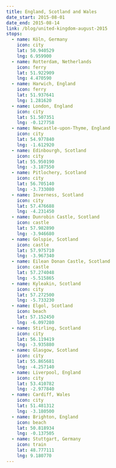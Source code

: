 ```yaml
---
title: England, Scotland and Wales
date_start: 2015-08-01
date_end: 2015-08-14
link: /blog/united-kingdom-august-2015
stops:
  - name: Köln, Germany
    icon: city
    lat: 50.940529
    lng: 6.959900
  - name: Rotterdam, Netherlands
    icon: ferry
    lat: 51.922909
    lng: 4.470590
  - name: Harwich, England
    icon: ferry
    lat: 51.937641
    lng: 1.281620
  - name: London, England
    icon: city
    lat: 51.507351
    lng: -0.127758
  - name: Newcastle-upon-Thyme, England
    icon: city
    lat: 54.977840
    lng: -1.612920
  - name: Edinbourgh, Scotland
    icon: city
    lat: 55.950190
    lng: -3.187550
  - name: Pitlochery, Scotland
    icon: city
    lat: 56.705140
    lng: -3.733080
  - name: Inverness, Scotland
    icon: city
    lat: 57.476688
    lng: -4.231450
  - name: Dunrobin Castle, Scotland
    icon: castle
    lat: 57.982890
    lng: -3.946680
  - name: Golspie, Scotland
    icon: castle
    lat: 57.975710
    lng: -3.967340
  - name: Eilean Donan Castle, Scotland
    icon: castle
    lat: 57.274048
    lng: -5.515865
  - name: Kyleakin, Scotland
    icon: city
    lat: 57.272500
    lng: -5.733230
  - name: Elgol, Scotland
    icon: beach
    lat: 57.152450
    lng: -6.097280
  - name: Stirling, Scotland
    icon: city
    lat: 56.119419
    lng: -3.935880
  - name: Glasgow, Scotland
    icon: city
    lat: 55.865681
    lng: -4.257140
  - name: Liverpool, England
    icon: city
    lat: 53.410782
    lng: -2.977840
  - name: Cardiff, Wales
    icon: city
    lat: 51.481312
    lng: -3.180500
  - name: Brighton, England
    icon: beach
    lat: 50.818934
    lng: -0.137505
  - name: Stuttgart, Germany
    icon: train
    lat: 48.777111
    lng: 9.180770
---
```

